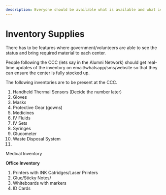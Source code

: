 ```yaml
---
description: Everyone should be available what is available and what is not available
---
```


# Inventory Supplies

There has to be features where government/volunteers are able to see the status and bring required material to each center.  
  
People following the CCC \(lets say in the Alumni Network\) should get real-time updates of the inventory on email/whatsapp/sms/website so that they can ensure the center is fully stocked up.  
  
The following inventories are to be present at the CCC.

1. Handheld Thermal Sensors \(Decide the number later\)
2. Gloves
3. Masks
4. Protective Gear \(gowns\)
5. Medicines
6. IV Fluids
7. IV Sets
8. Syringes
9. Glucometer
10. Waste Disposal System
11. 
Medical Inventory  
  
**Office Inventory**

1. Printers with INK Catridges/Laser Printers
2. Glue/Sticky Notes/
3. Whiteboards with markers
4. ID Cards 





